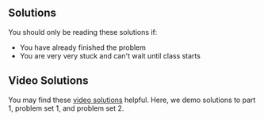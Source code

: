## Solutions

You should only be reading these solutions if:
  * You have already finished the problem
  * You are very very stuck and can't wait until class starts

## Video Solutions
You may find these [video solutions][video solutions] helpful. Here, we demo solutions to part 1, problem set 1, and problem set 2.

[video solutions]: https://www.youtube.com/playlist?list=PL7ZJSWk1ZKlur3YGIgKScyzjdyf2opR4a
